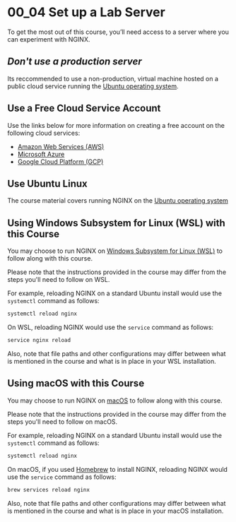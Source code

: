 # 00_04 Set up a Lab Server

To get the most out of this course, you’ll need access to a server where you can experiment with NGINX.

## _*Don't use a production server*_

Its reccommended to use a non-production, virtual machine hosted on a public cloud service running the [Ubuntu operating system](https://ubuntu.com/).

## Use a Free Cloud Service Account

Use the links below for more information on creating a free account on the following cloud services:

- [Amazon Web Services (AWS)](https://aws.amazon.com/free/)
- [Microsoft Azure](https://azure.microsoft.com/en-us/free/)
- [Google Cloud Platform (GCP)](https://cloud.google.com/free)

## Use Ubuntu Linux

The course material covers running NGINX on the [Ubuntu operating system](https://ubuntu.com/)

## Using Windows Subsystem for Linux (WSL) with this Course

You may choose to run NGINX on [Windows Subsystem for Linux (WSL)](https://learn.microsoft.com/en-us/windows/wsl/) to follow along with this course.

Please note that the instructions provided in the course may differ from the steps you'll need to follow on WSL.

For example, reloading NGINX on a standard Ubuntu install would use the `systemctl` command as follows:

```BASH
systemctl reload nginx
```

On WSL, reloading NGINX would use the `service` command as follows:

```BASH
service nginx reload
```

Also, note that file paths and other configurations may differ between what is mentioned in the course and what is in place in your WSL installation.

## Using macOS with this Course

You may choose to run NGINX on [macOS](https://www.apple.com/macos) to follow along with this course.

Please note that the instructions provided in the course may differ from the steps you'll need to follow on macOS.

For example, reloading NGINX on a standard Ubuntu install would use the `systemctl` command as follows:

```BASH
systemctl reload nginx
```

On macOS, if you used [Homebrew](https://formulae.brew.sh/formula/nginx#default) to install NGINX, reloading NGINX would use the `service` command as follows:

```BASH
brew services reload nginx
```

Also, note that file paths and other configurations may differ between what is mentioned in the course and what is in place in your macOS installation.

